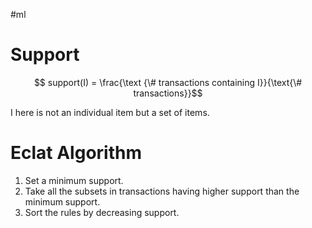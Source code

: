 #ml 

# Support

$$ support(I) = \frac{\text {\# transactions containing I}}{\text{\# transactions}}$$

I here is not an individual item but a set of items.

# Eclat Algorithm

1. Set a minimum support.
2. Take all the subsets in transactions having higher support than the minimum support.
3. Sort the rules by decreasing support.
